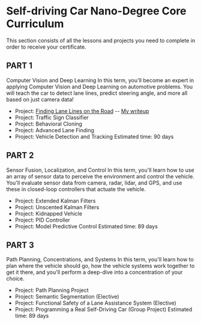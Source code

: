 # Self-driving Car Nano-Degree Core Curriculum
This section consists of all the lessons and projects you need to complete in order to receive your certificate.

## PART 1
Computer Vision and Deep Learning
In this term, you'll become an expert in applying Computer Vision and Deep Learning on automotive problems. You will teach the car to detect lane lines, predict steering angle, and more all based on just camera data!
  - Project: [Finding Lane Lines on the Road](https://github.com/jeffreylutz/Udacity-CarND-T1-P1-Lane-Lines) -- [My writeup](https://github.com/jeffreylutz/Udacity-CarND-T1-P1-Lane-Lines/blob/master/CarND-LaneLines-P1_writeup.md)
  - Project: Traffic Sign Classifier
  - Project: Behavioral Cloning
  - Project: Advanced Lane Finding
  - Project: Vehicle Detection and Tracking
  Estimated time: 90 days

## PART 2
Sensor Fusion, Localization, and Control
In this term, you'll learn how to use an array of sensor data to perceive the environment and control the vehicle. You'll evaluate sensor data from camera, radar, lidar, and GPS, and use these in closed-loop controllers that actuate the vehicle.
  - Project: Extended Kalman Filters
  - Project: Unscented Kalman Filters
  - Project: Kidnapped Vehicle
  - Project: PID Controller
  - Project: Model Predictive Control
  Estimated time: 89 days

## PART 3
Path Planning, Concentrations, and Systems
In this term, you'll learn how to plan where the vehicle should go, how the vehicle systems work together to get it there, and you'll perform a deep-dive into a concentration of your choice.
  - Project: Path Planning Project
  - Project: Semantic Segmentation (Elective)
  - Project: Functional Safety of a Lane Assistance System (Elective)
  - Project: Programming a Real Self-Driving Car (Group Project)
  Estimated time: 89 days

